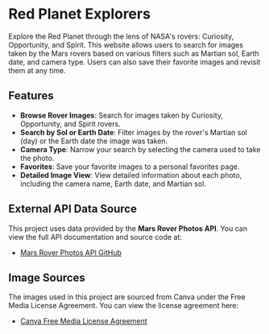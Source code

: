 # Red Planet Explorers

Explore the Red Planet through the lens of NASA's rovers: Curiosity, Opportunity, and Spirit. This website allows users to search for images taken by the Mars rovers based on various filters such as Martian sol, Earth date, and camera type. Users can also save their favorite images and revisit them at any time.

## Features

- **Browse Rover Images**: Search for images taken by Curiosity, Opportunity, and Spirit rovers.
- **Search by Sol or Earth Date**: Filter images by the rover's Martian sol (day) or the Earth date the image was taken.
- **Camera Type**: Narrow your search by selecting the camera used to take the photo.
- **Favorites**: Save your favorite images to a personal favorites page.
- **Detailed Image View**: View detailed information about each photo, including the camera name, Earth date, and Martian sol.

## External API Data Source

This project uses data provided by the **Mars Rover Photos API**. You can view the full API documentation and source code at:

- [Mars Rover Photos API GitHub](https://github.com/corincerami/mars-photo-api)

## Image Sources

The images used in this project are sourced from Canva under the Free Media License Agreement. You can view the license agreement here:

- [Canva Free Media License Agreement](https://www.canva.com/policies/free-media-license-agreement-2022-01-03/)
